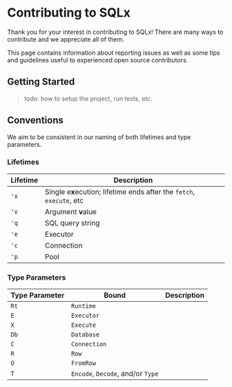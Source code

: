 # Contributing to SQLx

Thank you for your interest in contributing to SQLx! 
There are many ways to contribute and we appreciate all of them.

This page contains information about reporting issues as well as
some tips and guidelines useful to experienced open source contributors.

## Getting Started

> todo: how to setup the project, run tests, etc.

## Conventions

We aim to be consistent in our naming of both lifetimes 
and type parameters.

### Lifetimes

| Lifetime | Description |
| --- | --- |
| `'x` | Single e**x**ecution; lifetime ends after the `fetch`, `execute`, etc |
| `'v` | Argument **v**alue |
| `'q` | SQL query string |
| `'e` | Executor |
| `'c` | Connection |
| `'p` | Pool |

### Type Parameters

| Type Parameter | Bound | Description |
| --- | --- | --- |
| `Rt` | `Runtime` | |
| `E` | `Executor` | |
| `X` | `Execute` | |
| `Db` | `Database` | |
| `C` | `Connection` | |
| `R` | `Row` | |
| `O` | `FromRow` | |
| `T` | `Encode`, `Decode`, and/or `Type` | |
